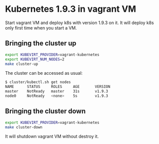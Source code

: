 # Kubernetes 1.9.3 in vagrant VM

Start vagrant VM and deploy k8s with version 1.9.3 on it.
It will deploy k8s only first time when you start a VM.

## Bringing the cluster up

```bash
export KUBEVIRT_PROVIDER=vagrant-kubernetes
export KUBEVIRT_NUM_NODES=2
make cluster-up
```

The cluster can be accessed as usual:

```bash
$ cluster/kubectl.sh get nodes
NAME      STATUS     ROLES     AGE       VERSION
master    NotReady   master    31s       v1.9.3
node0     NotReady   <none>    5s        v1.9.3
```

## Bringing the cluster down

```bash
export KUBEVIRT_PROVIDER=vagrant-kubernetes
make cluster-down
```

It will shutdown vagrant VM without destroy it.
